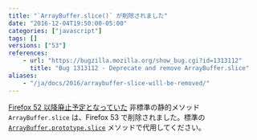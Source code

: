 ```yaml
---
title: "`ArrayBuffer.slice()` が削除されました"
date: "2016-12-04T19:50:00-05:00"
categories: ["javascript"]
tags: []
versions: ["53"]
references:
    - url: "https://bugzilla.mozilla.org/show_bug.cgi?id=1313112"
      title: "Bug 1313112 - Deprecate and remove ArrayBuffer.slice"
aliases:
    - "/ja/docs/2016/arraybuffer-slice-will-be-removed/"
---
```

[Firefox 52 以降廃止予定となっていた](https://www.fxsitecompat.dev/ja/docs/2016/arraybuffer-slice-has-been-deprecated/) 非標準の静的メソッド `ArrayBuffer.slice` は、Firefox 53 で削除されました。標準の [`ArrayBuffer.prototype.slice`](https://developer.mozilla.org/docs/Web/JavaScript/Reference/Global_Objects/ArrayBuffer/slice) メソッドで代用してください。
